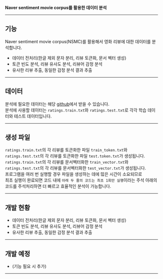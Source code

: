 **Naver sentiment movie corpus를 활용한 데이터 분석**
- - -
## 기능

Naver sentiment movie corpus(NSMC)를 활용해서 영화 리뷰에 대한 데이터를 분석합니다.  
* 데이터 전처리(한글 제외 문자 분리, 리뷰 토큰화, 문서 벡터 생성)
* 토큰 빈도 분석, 리뷰 유사도 분석, 리뷰어 감정 분석
* 유사한 리뷰 추출, 동일한 감정 분석 결과 추출
- - -

## 데이터

분석에 필요한 데이터는 해당 [github](https://github.com/e9t/nsmc)에서 받을 수 있습니다.  
분석에 사용할 데이터는 `ratings.train.txt`와 `ratings.test.txt`로 각각 학습 데이터와 테스트 데이터입니다.
- - -

## 생성 파일

`ratings.train.txt`의 각 리뷰를 토큰화한 파일 `train_token.txt`와  
`ratings.test.txt`의 각 리뷰를 토큰화한 파일 `test.token.txt`가 생성됩니다.  
`ratings.train.txt`의 각 리뷰를 문서벡터화한 `train_vector.txt`와  
`ratings.test.txt`의 각 리뷰를 문서벡터화한 `test_vector.txt`가 생성됩니다.  
프로그램을 여러 번 실행할 경우 파일을 생성하는 데에 많은 시간이 소요되므로  
최초 실행이 완료되면 코드 내에 `아래 두 줄의 코드는 최초 1회만 실행`이라는 주석 아래의 코드를 주석처리하면 더 빠르고 효율적인 분석이 가능합니다.
- - -

## 개발 현황

* 데이터 전처리(한글 제외 문자 분리, 리뷰 토큰화, 문서 벡터 생성)
* 토큰 빈도 분석, 리뷰 유사도 분석, 리뷰어 감정 분석
* 유사한 리뷰 추출, 동일한 감정 분석 결과 추출
- - -

## 개발 예정
* (기능 필요 시 추가)
- - -
